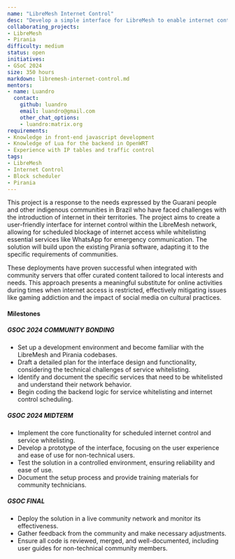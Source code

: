 ```yaml
---
name: "LibreMesh Internet Control"
desc: "Develop a simple interface for LibreMesh to enable internet control and service whitelisting, addressing the needs of communities."
collaborating_projects:
- LibreMesh
- Pirania
difficulty: medium
status: open
initiatives:
- GSoC 2024
size: 350 hours
markdown: libremesh-internet-control.md
mentors:
- name: Luandro
  contact:
    github: luandro
    email: luandro@gmail.com
    other_chat_options:
    - luandro:matrix.org
requirements:
- Knowledge in front-end javascript development
- Knowledge of Lua for the backend in OpenWRT
- Experience with IP tables and traffic control
tags:
- LibreMesh
- Internet Control
- Block scheduler
- Pirania
---
```


This project is a response to the needs expressed by the Guarani people and other indigenous communities in Brazil who have faced challenges with the introduction of internet in their territories. The project aims to create a user-friendly interface for internet control within the LibreMesh network, allowing for scheduled blockage of internet access while whitelisting essential services like WhatsApp for emergency communication. The solution will build upon the existing Pirania software, adapting it to the specific requirements of communities.

These deployments have proven successful when integrated with community servers that offer curated content tailored to local interests and needs. This approach presents a meaningful substitute for online activities during times when internet access is restricted, effectively mitigating issues like gaming addiction and the impact of social media on cultural practices.

#### Milestones

##### GSOC 2024 COMMUNITY BONDING

* Set up a development environment and become familiar with the LibreMesh and Pirania codebases.
* Draft a detailed plan for the interface design and functionality, considering the technical challenges of service whitelisting.
* Identify and document the specific services that need to be whitelisted and understand their network behavior.
* Begin coding the backend logic for service whitelisting and internet control scheduling.


##### GSOC 2024 MIDTERM

* Implement the core functionality for scheduled internet control and service whitelisting.
* Develop a prototype of the interface, focusing on the user experience and ease of use for non-technical users.
* Test the solution in a controlled environment, ensuring reliability and ease of use.
* Document the setup process and provide training materials for community technicians.

##### GSOC FINAL

* Deploy the solution in a live community network and monitor its effectiveness.
* Gather feedback from the community and make necessary adjustments.
* Ensure all code is reviewed, merged, and well-documented, including user guides for non-technical community members.

